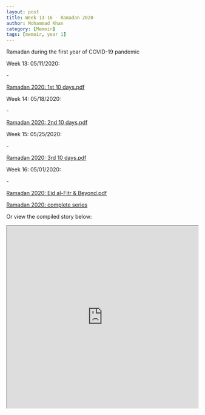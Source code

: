 ```yaml
---
layout: post
title: Week 13-16 - Ramadan 2020
author: Mohammad Khan
category: [Memoir]
tags: [memoir, year 1]
---
```

Ramadan during the first year of COVID-19 pandemic 


<p>Week 13: 05/11/2020:</p>
- <p><a href="https://drive.google.com/file/d/1b8IgfYX3Ngvp8VqiCGzPr17fcOWXZsjK/view?usp=sharing">
Ramadan 2020: 1st 10 days.pdf</a></p>

<p>Week 14: 05/18/2020:</p>
- <p><a href="https://drive.google.com/file/d/18kixUJJZCYiTa2BrTJg__7ZNDZmra5-1/view?usp=sharing">Ramadan 2020: 2nd 10 days.pdf</a></p>

<p>Week 15: 05/25/2020:</p>
- <p><a href="https://drive.google.com/file/d/1nQ8HTPGbJY6W8JYDmXIdssdhoYjINPWL/view?usp=sharing">Ramadan 2020: 3rd 10 days.pdf</a></p>

<p>Week 16: 05/01/2020:</p>
- <p><a href="https://drive.google.com/file/d/1iHY3xRsquZb-45sa-ON9vOxwsLcQn_EF/view?usp=sharing">Ramadan 2020: Eid al-Fitr & Beyond.pdf</a></p>

<p><a href="https://drive.google.com/file/d/1rMvpFyCexVpenq3MAkPuH-r5AGF8nbBk/view?usp=sharing">Ramadan 2020: complete series</a></p>

Or view the compiled story below: 
<iframe src="https://drive.google.com/file/d/1rMvpFyCexVpenq3MAkPuH-r5AGF8nbBk/preview" width="100%" height="480" allow="autoplay"></iframe>